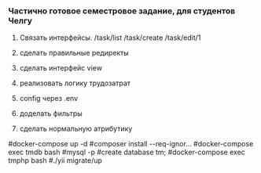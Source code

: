 ### Частично готовое семестровое задание, для студентов Челгу 

1. Связать интерфейсы.
/task/list
/task/create
/task/edit/1

2. сделать правильные редиректы
3. сделать интерфейс view
4. реализовать логику трудозатрат
5. config через .env
6. доделать фильтры
7. сделать нормальную атрибутику

#docker-compose up -d
#composer install --req-ignor...
#docker-compose exec tmdb bash
#mysql -p
#create database tm;
#docker-compose exec tmphp bash
#./yii migrate/up
